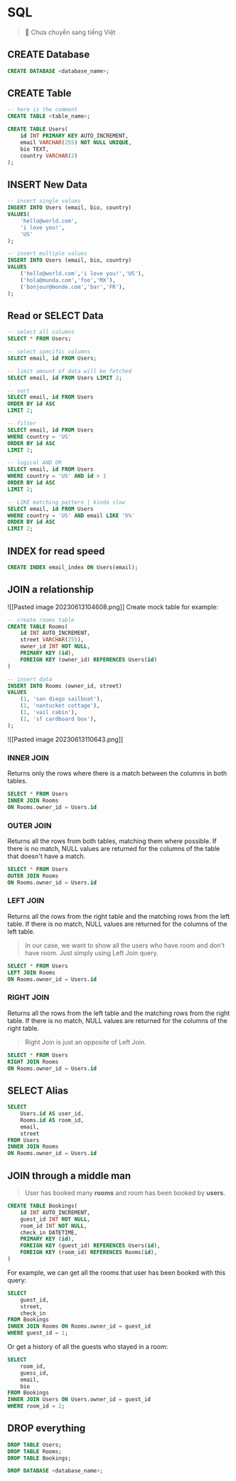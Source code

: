 # SQL

> 💬 Chưa chuyển sang tiếng Việt

## CREATE Database

```sql
CREATE DATABASE <database_name>;
```

## CREATE Table

```sql
-- here is the comment
CREATE TABLE <table_name>;

CREATE TABLE Users(
	id INT PRIMARY KEY AUTO_INCREMENT,
	email VARCHAR(255) NOT NULL UNIQUE,
	bio TEXT,
	country VARCHAR(2)
);
```

## INSERT New Data

```sql
-- insert single values
INSERT INTO Users (email, bio, country)
VALUES(
	'hello@world.com',
	'i love you!',
	'US'
);

-- insert multiple values
INSERT INTO Users (email, bio, country)
VALUES
	('hello@world.com','i love you!','US'),
	('hola@munda.com','foo','MX'),
	('bonjour@monde.com','bar','FR'),
);
```

## Read or SELECT Data

```sql
-- select all columns
SELECT * FROM Users;

-- select specific columns
SELECT email, id FROM Users;

-- limit amount of data will be fetched
SELECT email, id FROM Users LIMIT 2;

-- sort
SELECT email, id FROM Users
ORDER BY id ASC
LIMIT 2;

-- filter
SELECT email, id FROM Users
WHERE country = 'US'
ORDER BY id ASC
LIMIT 2;

-- logical AND OR
SELECT email, id FROM Users
WHERE country = 'US' AND id > 1
ORDER BY id ASC
LIMIT 2;

-- LIKE matching pattern | kinda slow
SELECT email, id FROM Users
WHERE country = 'US' AND email LIKE 'h%'
ORDER BY id ASC
LIMIT 2;
```

## INDEX for read speed

```sql
CREATE INDEX email_index ON Users(email);
```

## JOIN a relationship

![[Pasted image 20230613104608.png]]
Create mock table for example:

```sql
-- create rooms table
CREATE TABLE Rooms(
	id INT AUTO_INCREMENT,
	street VARCHAR(255),
	owner_id INT NOT NULL,
	PRIMARY KEY (id),
	FOREIGN KEY (owner_id) REFERENCES Users(id)
)

-- insert data
INSERT INTO Rooms (owner_id, street)
VALUES
	(1, 'san diego sailboat'),
	(1, 'nantucket cottage'),
	(1, 'vail cabin'),
	(1, 'sf cardboard box'),
);
```

![[Pasted image 20230613110643.png]]

### INNER JOIN

Returns only the rows where there is a match between the columns in both tables.

```sql
SELECT * FROM Users
INNER JOIN Rooms
ON Rooms.owner_id = Users.id
```

### OUTER JOIN

Returns all the rows from both tables, matching them where possible. If there is no match, NULL values are returned for the columns of the table that doesn't have a match.

```sql
SELECT * FROM Users
OUTER JOIN Rooms
ON Rooms.owner_id = Users.id
```

### LEFT JOIN

Returns all the rows from the right table and the matching rows from the left table. If there is no match, NULL values are returned for the columns of the left table.

> In our case, we want to show all the users who have room and don't have room. Just simply using Left Join query.

```sql
SELECT * FROM Users
LEFT JOIN Rooms
ON Rooms.owner_id = Users.id
```

### RIGHT JOIN

Returns all the rows from the left table and the matching rows from the right table. If there is no match, NULL values are returned for the columns of the right table.

> Right Join is just an opposite of Left Join.

```sql
SELECT * FROM Users
RIGHT JOIN Rooms
ON Rooms.owner_id = Users.id
```

## SELECT Alias

```sql
SELECT
	Users.id AS user_id,
	Rooms.id AS room_id,
	email,
	street
FROM Users
INNER JOIN Rooms
ON Rooms.owner_id = Users.id
```

## JOIN through a middle man

> User has booked many **rooms**
> and room has been booked by **users**.

```sql
CREATE TABLE Bookings(
	id INT AUTO_INCREMENT,
	guest_id INT NOT NULL,
	room_id INT NOT NULL,
	check_in DATETIME,
	PRIMARY KEY (id),
	FOREIGN KEY (guest_id) REFERENCES Users(id),
	FOREIGN KEY (room_id) REFERENCES Rooms(id),
)
```

For example, we can get all the rooms that user has been booked with this query:

```sql
SELECT
	guest_id,
	street,
	check_in
FROM Bookings
INNER JOIN Rooms ON Rooms.owner_id = guest_id
WHERE guest_id = 1;
```

Or get a history of all the guests who stayed in a room:

```sql
SELECT
	room_id,
	guess_id,
	email,
	bio
FROM Bookings
INNER JOIN Users ON Users.owner_id = guest_id
WHERE room_id = 2;
```

## DROP everything

```sql
DROP TABLE Users;
DROP TABLE Rooms;
DROP TABLE Bookings;

DROP DATABASE <database_name>;
```
